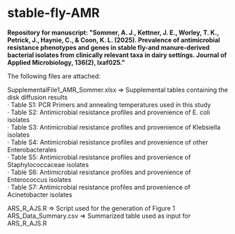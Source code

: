 # stable-fly-AMR
**Repository for manuscript: "Sommer, A. J., Kettner, J. E., Worley, T. K., Petrick, J., Haynie, C., & Coon, K. L. (2025). Prevalence of antimicrobial resistance phenotypes and genes in stable fly-and manure-derived bacterial isolates from clinically relevant taxa in dairy settings. Journal of Applied Microbiology, 136(2), lxaf025."** 


The following files are attached:

SupplementalFile1_AMR_Sommer.xlsx => Supplemental tables containing the disk diffusion results <br />
· Table S1: PCR Primers and annealing temperatures used in this study <br />
· Table S2: Antimicrobial resistance profiles and provenience of E. coli isolates <br />
· Table S3: Antimicrobial resistance profiles and provenience of Klebsiella isolates <br />
· Table S4: Antimicrobial resistance profiles and provenience of other Enterobacterales <br />
· Table S5: Antimicrobial resistance profiles and provenience of Staphylococcaceae isolates <br />
· Table S6: Antimicrobial resistance profiles and provenience of Enterococcus isolates <br />
· Table S7: Antimicrobial resistance profiles and provenience of Acinetobacter isolates <br />
 
ARS_R_AJS.R => Script used for the generation of Figure 1 <br />
ARS_Data_Summary.csv => Summarized table used as input for ARS_R_AJS.R <br />
